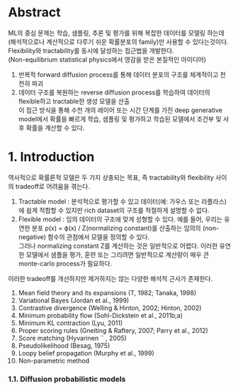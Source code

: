 # Abstract
ML의 중심 문제는 학습, 샘플링, 추론 및 평가를 위해 복잡한 데이터를 모델링 하는데 (해석적으로나 계산적으로 다루기 쉬운 확률분포의 family)만 사용할 수 있다는것이다.
Flexibility와 tractability를 동시에 달성하는 접근법을 개발한다.  
(Non-equilibrium statistical physics에서 영감을 받은 본질적인 아이디어)  
1) 반복적 forward diffusion process를 통해 데이터 분포의 구조를 체계적이고 천천히 파괴  
2) 데이터 구조를 복원하는 reverse diffusion process를 학습하여 데이터의 flexible하고 tractable한 생성 모델을 산출  
이 접근 방식을 통해 수천 개의 레이어 또는 시간 단계를 가진 deep generative model에서 확률을 빠르게 학습, 샘플링 및 평가하고 학습된 모델에서 조건부 및 사후 확률을 계산할 수 있다.  

# 1. Introduction
역사적으로 확률론적 모델은 두 가지 상충되는 목표, 즉 tractability와 flexibility 사이의 tradeoff로 어려움을 겪는다.  
1) Tractable model : 분석적으로 평가할 수 있고 데이터(예: 가우스 또는 라플라스)에 쉽게 적합할 수 있지만 rich dataset의 구조를 적절하게 설명할 수 없다.  
2) Flexible model  : 임의 데이터의 구조에 맞게 성형할 수 있다. 예를 들어, 우리는 유연한 분포 p(x) = ϕ(x) / Z(normalizing constant)를 산출하는 임의의 (non-negative) 함수의 관점에서 모델을 정의할 수 있다.  
그러나 normalizing constant Z를 계산하는 것은 일반적으로 어렵다. 이러한 유연한 모델에서 샘플을 평가, 훈련 또는 그리려면 일반적으로 계산량이 매우 큰 monte-carlo process가 필요하다.  

이러한 tradeoff를 개선하지만 제거하지는 않는 다양한 해석적 근사가 존재한다.
1)  Mean field theory and its expansions (T, 1982; Tanaka, 1998)
2)  Variational Bayes (Jordan et al., 1999)
3)  Contrastive divergence (Welling & Hinton, 2002; Hinton, 2002)
4)  Minimum probability flow (Sohl-Dickstein et al., 2011b;a)
5)  Minimum KL contraction (Lyu, 2011)
6)  Proper scoring rules (Gneiting & Raftery, 2007; Parry et al., 2012)
7)  Score matching (Hyvarinen ¨ , 2005)
8)  Pseudolikelihood (Besag, 1975)
9)  Loopy belief propagation (Murphy et al., 1999)
10) Non-parametric method

### 1.1. Diffusion probabilistic models

